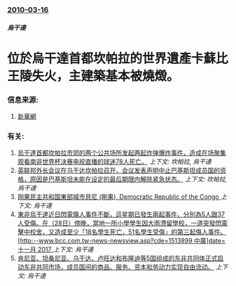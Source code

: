 ### [2010-03-16](/news/2010/03/16/index.md)

##### 烏干達
#  位於烏干達首都坎帕拉的世界遺產卡蘇比王陵失火，主建築基本被燒燬。




### 信息来源:

1. [新華網](http://news.xinhuanet.com/photo/2010-03/17/content_13184757.htm)

### 有关:

1. [ 烏干達首都坎帕拉市郊的两个公共场所发起两起炸弹爆炸事件，造成在场聚集观看南非世界杯决赛电视直播的球迷78人死亡。](/news/2010/07/11/烏干達首都坎帕拉市郊的两个公共场所发起两起炸弹爆炸事件-造成在场聚集观看南非世界杯决赛电视直播的球迷78人死亡.md) _上下文: 坎帕拉, 烏干達_
2. [英联邦外长会议在乌干达坎帕拉召开，会议发表声明中止巴基斯坦成员国的资格，原因是巴基斯坦未能在设定的最后期限内解除紧急状态。](/news/2007/11/22/英联邦外长会议在乌干达坎帕拉召开-会议发表声明中止巴基斯坦成员国的资格-原因是巴基斯坦未能在设定的最后期限内解除紧急状态.md) _上下文: 坎帕拉, 烏干達_
3. [刚果民主共和国東部城市貝尼 (剛果), Democratic Republic of the Congo ](/news/2016/08/13/刚果民主共和国東部城市貝尼-剛果-Democratic-Republic-of-the-Congo.md) _上下文: 烏干達_
4. [ 東非烏干達近日閃電傷人事件不斷，這星期已發生兩起事件，分別為5人跟37人受傷。在（28日）傍晚，當地一所小學學生因大雨滯留學校，一道突發閃電擊中校舍，又造成至少「18名學生死亡，51名學生受傷」的第三起傷人事件。[http:--www.bcc.com.tw-news-newsview.asp?cde=1513899 中廣]date=十一月 2017 ](/news/2011/06/28/東非烏干達近日閃電傷人事件不斷-這星期已發生兩起事件-分別為5人跟37人受傷-在-28日-傍晚-當地一所小學學生因大雨.md) _上下文: 烏干達_
5. [ 肯尼亚、坦桑尼亚、乌干达、卢旺达和布隆迪等5国组成的东非共同体正式启动东非共同市场，成员国间的商品、服务、资本和劳动力实现自由流动。](/news/2010/07/1/肯尼亚-坦桑尼亚-乌干达-卢旺达和布隆迪等5国组成的东非共同体正式启动东非共同市场-成员国间的商品-服务-资本和劳动力.md) _上下文: 烏干達_
